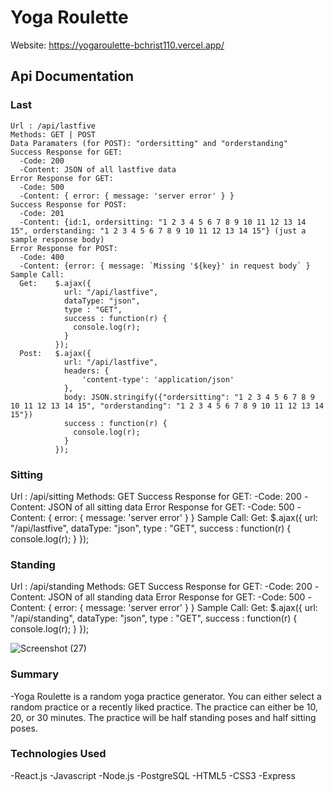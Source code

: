 # Yoga Roulette

Website: https://yogaroulette-bchrist110.vercel.app/

## Api Documentation
### Last

```
Url : /api/lastfive
Methods: GET | POST
Data Paramaters (for POST): "ordersitting" and "orderstanding"
Success Response for GET:
  -Code: 200
  -Content: JSON of all lastfive data
Error Response for GET:
  -Code: 500
  -Content: { error: { message: 'server error' } }
Success Response for POST: 
  -Code: 201
  -Content: {id:1, ordersitting: "1 2 3 4 5 6 7 8 9 10 11 12 13 14 15", orderstanding: "1 2 3 4 5 6 7 8 9 10 11 12 13 14 15"} (just a sample response body)
Error Response for POST:
  -Code: 400
  -Content: {error: { message: `Missing '${key}' in request body` }
Sample Call:
  Get:    $.ajax({
            url: "/api/lastfive",
            dataType: "json",
            type : "GET",
            success : function(r) {
              console.log(r);
            }
          });
  Post:   $.ajax({
            url: "/api/lastfive",
            headers: {
                'content-type': 'application/json'
            },
            body: JSON.stringify({"ordersitting": "1 2 3 4 5 6 7 8 9 10 11 12 13 14 15", "orderstanding": "1 2 3 4 5 6 7 8 9 10 11 12 13 14 15"})
            success : function(r) {
              console.log(r);
            }
          });
```
          
### Sitting
Url : /api/sitting
Methods: GET
Success Response for GET:
  -Code: 200
  -Content: JSON of all sitting data
Error Response for GET:
  -Code: 500
  -Content: { error: { message: 'server error' } }
Sample Call:
  Get:    $.ajax({
            url: "/api/lastfive",
            dataType: "json",
            type : "GET",
            success : function(r) {
              console.log(r);
            }
          });
### Standing
Url : /api/standing
Methods: GET
Success Response for GET:
  -Code: 200
  -Content: JSON of all standing data
Error Response for GET:
  -Code: 500
  -Content: { error: { message: 'server error' } }
Sample Call:
  Get:    $.ajax({
            url: "/api/standing",
            dataType: "json",
            type : "GET",
            success : function(r) {
              console.log(r);
            }
          });

![Screenshot (27)](https://user-images.githubusercontent.com/70658734/113909850-041b1a00-978d-11eb-86a9-1f8f6d97957c.png)

### Summary

-Yoga Roulette is a random yoga practice generator. You can either select a random practice or a recently liked practice. The practice can either be 10, 20, or 30 minutes. The practice will be half standing poses and half sitting poses.

### Technologies Used

-React.js
-Javascript
-Node.js
-PostgreSQL
-HTML5
-CSS3
-Express
